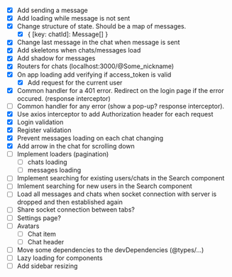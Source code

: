 - [x] Add sending a message
- [x] Add loading while message is not sent
- [x] Change structure of state. Should be a map of messages.
  - [x] { [key: chatId]: Message[] }
- [x] Change last message in the chat when message is sent
- [x] Add skeletons when chats/messages load
- [x] Add shadow for messages
- [x] Routers for chats (localhost:3000/@Some_nickname)
- [x] On app loading add verifying if access_token is valid
  - [x] Add request for the current user
- [x] Common handler for a 401 error. Redirect on the login page if the error occured. (response interceptor)
- [ ] Common handler for any error (show a pop-up? response interceptor).
- [x] Use axios interceptor to add Authorization header for each request
- [x] Login validation
- [x] Register validation
- [x] Prevent messages loading on each chat changing
- [x] Add arrow in the chat for scrolling down
- [ ] Implement loaders (pagination)
  - [ ] chats loading
  - [ ] messages loading
- [ ] Implement searching for existing users/chats in the Search component
- [ ] Imlement searching for new users in the Search component
- [ ] Load all messages and chats when socket connection with server is dropped and then established again
- [ ] Share socket connection between tabs?
- [ ] Settings page?
- [ ] Avatars
  - [ ] Chat item
  - [ ] Chat header
- [ ] Move some dependencies to the devDependencies (@types/...)
- [ ] Lazy loading for components
- [ ] Add sidebar resizing

